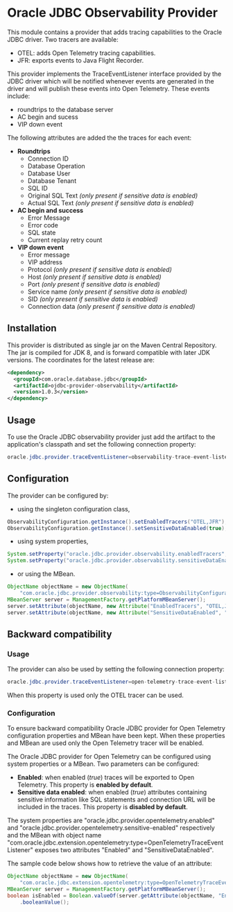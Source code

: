 # Oracle JDBC Observability Provider

This module contains a provider that adds tracing capabilities to the Oracle 
JDBC driver. Two tracers are available:
  * OTEL: adds Open Telemetry tracing capabilities.
  * JFR: exports events to Java Flight Recorder.

This provider implements the TraceEventListener interface provided by the JDBC
driver which will be notified whenever events are generated in the driver and 
will publish these events into Open Telemetry. These events include:
 * roundtrips to the database server
 * AC begin and sucess
 * VIP down event

The following attributes are added the the traces for each event:
 * **Roundtrips**
    * Connection ID
    * Database Operation
    * Database User
    * Database Tenant
    * SQL ID
    * Original SQL Text *(only present if sensitive data is enabled)*
    * Actual SQL Text *(only present if sensitive data is enabled)*
  * **AC begin and success**
    * Error Message
    * Error code
    * SQL state
    * Current replay retry count
  * **VIP down event**
    * Error message
    * VIP address
    * Protocol *(only present if sensitive data is enabled)*
    * Host *(only present if sensitive data is enabled)*
    * Port *(only present if sensitive data is enabled)*
    * Service name *(only present if sensitive data is enabled)*
    * SID *(only present if sensitive data is enabled)*
    * Connection data *(only present if sensitive data is enabled)*

## Installation

This provider is distributed as single jar on the Maven Central Repository. The 
jar is compiled for JDK 8, and is forward compatible with later JDK versions. 
The coordinates for the latest release are:

```xml
<dependency>
  <groupId>com.oracle.database.jdbc</groupId>
  <artifactId>ojdbc-provider-observability</artifactId>
  <version>1.0.3</version>
</dependency>
```

## Usage 

To use the Oracle JDBC observability provider just add the artifact to the
application's classpath and set the following connection property:

```java
oracle.jdbc.provider.traceEventListener=observability-trace-event-listener-provider
```

## Configuration

The provider can be configured by: 
* using the singleton configuration class,
```java
ObservabilityConfiguration.getInstance().setEnabledTracers("OTEL,JFR");
ObservabilityConfiguration.getInstance().setSensitiveDataEnabled(true);
```
* using system properties,
```java
System.setProperty("oracle.jdbc.provider.observability.enabledTracers", "OTEL,JFR");
System.setProperty("oracle.jdbc.provider.observability.sensitiveDataEnabled", "true");
```
* or using the MBean.
```java
ObjectName objectName = new ObjectName(
    "com.oracle.jdbc.provider.observability:type=ObservabilityConfiguration");
MBeanServer server = ManagementFactory.getPlatformMBeanServer();
server.setAttribute(objectName, new Attribute("EnabledTracers", "OTEL,JFR"));
server.setAttribute(objectName, new Attribute("SensitiveDataEnabled", "true"));
```

## Backward compatibility

### Usage

The provider can also be used by setting the following connection property:

```java
oracle.jdbc.provider.traceEventListener=open-telemetry-trace-event-listener-provider
```

When this property is used only the OTEL tracer can be used.

### Configuration

To ensure backward compatibility Oracle JDBC provider for Open Telemetry configuration
properties and MBean have been kept. When these properties and MBean are used only
the Open Telemetry tracer will be enabled.

The Oracle JDBC provider for Open Telemetry can be configured using system properties 
or a MBean. Two parameters can be configured: 
  * **Enabled**: when enabled (*true*) traces will be exported to Open 
 Telemetry. This property is **enabled by default**.
  * **Sensitive data enabled**: when enabled (*true*) attributes containing
 sensitive information like SQL statements and connection URL will be included
 in the traces. This property is **disabled by default**.

The system properties are "oracle.jdbc.provider.opentelemetry.enabled" and 
"oracle.jdbc.provider.opentelemetry.sensitive-enabled" respectively and the MBean 
with object name "com.oracle.jdbc.extension.opentelemetry:type=OpenTelemetryTraceEventListener"
exposes two attributes "Enabled" and "SensitiveDataEnabled".

 The sample code below shows how to retrieve the value of an attribute:
```java
ObjectName objectName = new ObjectName(
    "com.oracle.jdbc.extension.opentelemetry:type=OpenTelemetryTraceEventListener");
MBeanServer server = ManagementFactory.getPlatformMBeanServer();
boolean isEnabled = Boolean.valueOf(server.getAttribute(objectName, "Enabled").toString())
    .booleanValue(); 
```